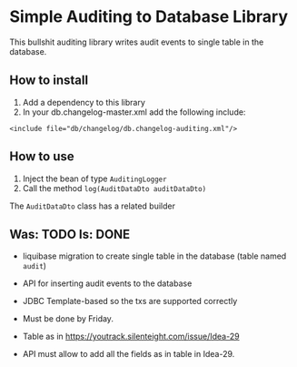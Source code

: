 # Simple Auditing to Database Library

This bullshit auditing library writes audit events to single table in the
database.

## How to install

1. Add a dependency to this library
1. In your db.changelog-master.xml add the following include:
```
<include file="db/changelog/db.changelog-auditing.xml"/>
```

## How to use

1. Inject the bean of type `AuditingLogger`
2. Call the method `log(AuditDataDto auditDataDto)`

The `AuditDataDto` class has a related builder

## Was: TODO Is: DONE

+ liquibase migration to create single table in the database (table named
  `audit`)
+ API for inserting audit events to the database
+ JDBC Template-based so the txs are supported correctly

+ Must be done by Friday.

+ Table as in https://youtrack.silenteight.com/issue/Idea-29

+ API must allow to add all the fields as in table in Idea-29.
